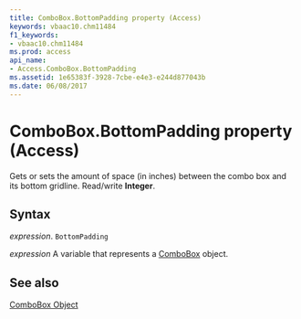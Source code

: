 ```yaml
---
title: ComboBox.BottomPadding property (Access)
keywords: vbaac10.chm11484
f1_keywords:
- vbaac10.chm11484
ms.prod: access
api_name:
- Access.ComboBox.BottomPadding
ms.assetid: 1e65383f-3928-7cbe-e4e3-e244d877043b
ms.date: 06/08/2017
---
```



# ComboBox.BottomPadding property (Access)

Gets or sets the amount of space (in inches) between the combo box and its bottom gridline. Read/write  **Integer**.


## Syntax

 _expression_. `BottomPadding`

 _expression_ A variable that represents a [ComboBox](Access.ComboBox.md) object.


## See also


[ComboBox Object](Access.ComboBox.md)

